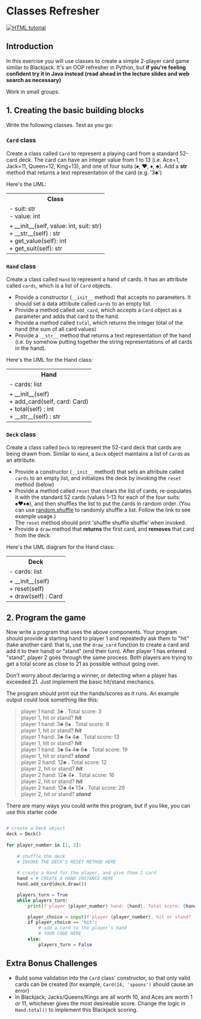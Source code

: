 # Classes Refresher

<a href="https://upload.wikimedia.org/wikipedia/commons/thumb/8/8d/Hand_holding_playing_cards-4530227761.jpg/320px-Hand_holding_playing_cards-4530227761.jpg"><img src="https://upload.wikimedia.org/wikipedia/commons/thumb/8/8d/Hand_holding_playing_cards-4530227761.jpg/320px-Hand_holding_playing_cards-4530227761.jpg" alt="HTML tutorial"></a>

## Introduction
In this exercise you will use classes to create a simple 2-player card game similar to Blackjack. It's an OOP refresher in Python, but **if you're feeling confident try it in Java instead (read ahead in the lecture slides and web search as necessary)**

Work in small groups.


## 1. Creating the basic building blocks
Write the following classes. Test as you go:

### `Card` class
Create a class called `Card` to represent a playing card from a standard 52-card deck. The card can have an integer value from 1 to 13 (i.e. Ace=1, Jack=11, Queen=12, King=13), and one of four suits (♠, ♥, ♦, ♣). Add a __str__ method that returns a text representation of the card (e.g. '3♣')

Here's the UML:
<table>
    <tr>
      <th colspan=2>Class</th>
    </tr>
    <tr>
      <td>
        - suit: str <br> 
        - value: int
      </td>    
  </tr>
  <tr>
    <td>
      + __init__(self, value: int, suit: str) <br>
      + __str__(self) : str <br>
      + get_value(self): int <br>
      + get_suit(self): str <br>
    </td>
  </tr>
      </table>

### `Hand` class
Create a class called `Hand` to represent a hand of cards. It has an attribute called `cards`, which is a list of `Card` objects.
- Provide a constructor (`__init__` method) that accepts no parameters. It should set a data attribute called `cards` to an empty list.
- Provide a method called `add_card`, which accepts a `Card` object as a parameter and adds that card to the hand.
- Provide a method called `total`, which returns the integer total of the hand (the sum of all card values)
- Provide a `__str__` method that returns a text representation of the hand (i.e. by somehow putting together the string representations of all cards in the hand).

Here's the UML for the Hand class:
<table>
    <tr>
      <th colspan=2>Hand</th>
    </tr>
    <tr>
      <td>
        - cards: list
      </td>    
  </tr>
  <tr>
    <td>
      + __init__(self) <br>
      + add_card(self, card: Card) <br>
      + total(self) : int <br>
      + __str__(self) : str
    </td>
  </tr>
      </table>

### `Deck` class
Create a class called `Deck` to represent the 52-card deck that cards are being drawn from. Similar to `Hand`, a `Deck` object maintains a list of `Card`s as an attribute.
- Provide a constructor (`__init__` method) that sets an attribute called `cards` to an empty list, and initializes the deck by invoking the `reset` method (below)
- Provide a method called `reset` that clears the list of cards, re-populates it with the standard 52 cards (values 1-13 for each of the four suits: ♠♥♦♣), and then shuffles the list to put the cards in random order. (You can use [random.shuffle](https://www.w3schools.com/python/ref_random_shuffle.asp) to randomly shuffle a list.  Follow the link to see example usage.)  
The `reset` method should print 'shuffle shuffle shuffle' when invoked.
- Provide a `draw` method that **returns** the first card, and **removes** that card from the deck.

Here's the UML diagram for the Hand class:
<table>
    <tr>
      <th colspan=2>Deck</th>
    </tr>
    <tr>
      <td>
        - cards: list
      </td>    
  </tr>
  <tr>
    <td>
      + __init__(self) <br>
      + reset(self) <br>
      + draw(self) : Card
    </td>
  </tr>
      </table>

## 2. Program the game
Now write a program that uses the above components. Your program should provide a starting hand to player 1 and repeatedly ask them to "hit" (take another card: that is, use the `draw_card` function to create a card and add it to their hand) or "stand" (end their turn). After player 1 has entered "stand", player 2 goes through the same process. Both players are trying to get a total score as close to 21 as possible without going over.

Don't worry about declaring a winner, or detecting when a player has exceeded 21. Just implement the basic hit/stand mechanics.

The program should print out the hands/scores as it runs. An example output could look something like this:

>player 1 hand: 3♣ . Total score: 3  
player 1, hit or stand? ***hit***  
player 1 hand: 3♣ 6♠ . Total score: 9  
player 1, hit or stand? ***hit***  
player 1 hand: 3♣ 6♠ 4♣ . Total score: 13  
player 1, hit or stand? ***hit***  
player 1 hand: 3♣ 6♠ 4♣ 6♣ . Total score: 19  
player 1, hit or stand? ***stand***  
player 2 hand: 12♣ . Total score: 12  
player 2, hit or stand? ***hit***  
player 2 hand: 12♣ 4♦ . Total score: 16  
player 2, hit or stand? ***hit***  
player 2 hand: 12♣ 4♦ 13♦ . Total score: 29  
player 2, hit or stand? ***stand***  

There are many ways you could write this program, but if you like, you can use this starter code
```python

# create a Deck object
deck = Deck()
    
for player_number in [1, 2]:
    
    # shuffle the deck
    # INVOKE THE DECK'S RESET METHOD HERE
    
    # create a Hand for the player, and give them 1 card
    hand = # CREATE A HAND INSTANCE HERE
    hand.add_card(deck.draw())

    players_turn = True
    while players_turn:
        print(f'player {player_number} hand: {hand}. Total score: {hand.total()}')

        player_choice = input(f'player {player_number}, hit or stand? ')
        if player_choice == 'hit':
            # add a card to the player's hand
            # YOUR CODE HERE
        else:
            players_turn = False
```


## Extra Bonus Challenges
- Build some validation into the `Card` class' constructor, so that only valid cards can be created (for example, `Card(14, 'spoons')` should cause an error)
- In Blackjack, Jacks/Queens/Kings are all worth 10, and Aces are worth 1 *or* 11, whichever gives the most desireable score. Change the logic in `Hand.total()` to implement this Blackjack scoring.
